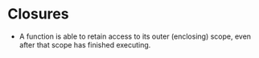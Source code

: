 # Closures

- A function is able to retain access to its outer (enclosing) scope, even after that scope has finished executing.
